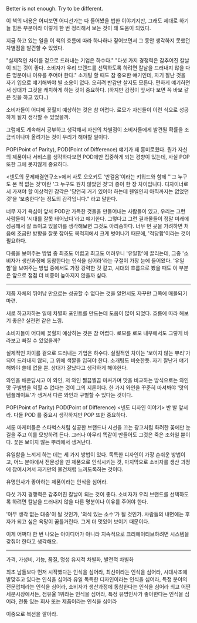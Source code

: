 Better is not enough. Try to be different.

이 책의 내용은 어찌보면 어디선가는 다 들어봤을 법한 이야기지만, 그래도 제대로 하기 늘 힘든 부분이라 이렇게 한 번 정리해서 보는 것이 꽤 도움이 되었다.

지금 하고 있는 일을 이 책의 흐름에 따라 하나하나 짚어보면서 그 동안 생각하지 못했던 차별점을 발견할 수 있었다.


"실제적인 차이를 겉으로 드러내는 기업은 하수다."
"다섯 가지 경쟁력은 감추어진 칼날이 되는 것이 좋다. 소비자가 우리 브랜드를 선택하도록 하려면 칼날을 드러내지 않을 다른 명분이나 이유를 주어야 한다."
소개팅 할 때도 참 중요한 얘기인데, 자기 잘난 것을 자기 입으로 얘기해봐야 별 소용이 없다. 오히려 반감만 살지도 모른다.
편하게 얘기하면서 상대가 그것을 캐치하게 하는 것이 중요하다. (하지만 감정이 앞서다 보면 꼭 바보 같은 짓을 하고 있다..)

소비자들이 어디에 꽂힐지 예상하는 것은 참 어렵다. 로모가 자신들이 이런 식으로 성공하게 될지 생각할 수 있었을까.

그럼에도 계속해서 공부하고 생각해서 자신의 차별점이 소비자들에게 발견될 확률을 조금씩이나마 올려가는 것이 우리가 해야할 일이다.


POP(Point of Parity), POD(Point of Difference) 얘기가 꽤 흥미로웠다.
뭔가 자신의 제품이나 서비스를 생각하다보면 POD에만 집중하게 되는 경향이 있는데, 사실 POP 또한 그에 못지않게 중요하다.

<넨도의 문제해결연구소>에서 사토 오오키도 '반걸음'이라는 키워드와 함께
"'그 누구도 본 적 없는 것'이란 '그 누구도 원치 않았던 것'과 종이 한 장 차이입니다. 디자이너로서 가져야 할 이상적인 감각은 '당연히 거기 있어야 하는데 웬일인지 아직까지는 없었던 것'을 '보충한다'는 정도의 감각입니다."
라고 말한다.

너무 자기 욕심이 앞서 POD만 가득한 것들을 만들어내는 사람들이 있고, 우리는 그런 사람들이 '시대를 잘못 태어났다'라고 얘기한다.
그렇다고 그런 결과물들이 정말 미래에 성공해서 잘 쓰이고 있을까를 생각해보면 그것도 아리송하다.
너무 먼 곳을 가려하면 처음에 조금만 방향을 잘못 잡아도 목적지에서 크게 벗어나기 때문에, '적당함'이라는 것이 필요하다.


다름을 보여주는 방법 중 최초도 어렵고 최고도 어려우니 '유일함'에 끌리는데, 그중 '소비자가 생산과정에 동참한다는 인식을 심어라'라는 구절이 가장 눈에 들어왔다.
'유일함'을 보여주는 방법 중에서도 가장 강력한 것 같고, 시대의 흐름으로 봤을 때도 이 부분은 앞으로 점점 더 비중이 높아지지 않을까 싶다.


---

제품 자체의 뛰어남 만으로는 성공할 수 없다는 것을 알면서도 자꾸만 그쪽에 매몰되기 마련.

새로 하고자하는 일에 차별화 포인트를 만드는데 도움이 많이 되었다.
흐름에 따라 해보기 좋은? 실전편 같은 느낌.

소비자들이 어디에 꽂힐지 예상하는 것은 참 어렵다. 로모를 로모 내부에서도 그렇게 바라보고 빠질 수 있었을까?

실제적인 차이를 겉으로 드러내는 기업은 하수다. 실질적인 차이는 '보이지 않는 뿌리'가 되어 드러내지 않되, 그 위에 색깔을 입혀야 한다.
소개팅도 비슷한듯. 자기 잘난거 얘기해봐야 쓸데 없을 뿐. 상대가 잘났다고 생각하게 해야한다.

와인을 배운답시고 이 와인, 저 와인 찔끔찔끔 마셔가며 맛을 비교하는 방식으로는 와인 맛 구별법을 익힐 수 없다는 것이 그의 지론이다. 한 가지 와인을 꾸준히 마셔봐야 '맛의 템플레이트'가 생겨서 다른 와인과 구별할 수 있다는 것이다.

POP(Point of Parity) POD(Point of Difference)
<넨도 디자인 이야기> 반 발 앞서라.
다들 POD 를 중요시 생각하지만 POP 또한 중요하다.

서툰 마케터들은 스타벅스처럼 성공한 브랜드나 시선을 끄는 광고처럼 화려한 꽃에만 눈길을 주고 이를 모방하려 든다. 그러나 아무리 똑같이 만들어도 그것은 죽은 조화일 뿐이다. 꽃은 보이지 않는 뿌리에서 생겨난다.

유일함을 느끼게 하는 데는 세 가지 방법이 있다. 독특한 디자인이 가장 손쉬운 방법이고, 어느 분야에서 전문성을 띤 제품으로 인식시키는 것, 마지막으로 소비자를 생산 과정에 참여시켜서 자기만의 물건처럼 느끼도록하는 것이다.

유명인사가 좋아하는 제품이라는 인식을 심어라.

다섯 가지 경쟁력은 감추어진 칼날이 되는 것이 좋다. 소비자가 우리 브랜드를 선택하도록 하려면 칼날을 드러내지 않을 다른 명분이나 이유를 주어야 한다.

'아무 생각 없는 대중'이 될 것인가, '의식 있는 소수'가 될 것인가. 사람들의 내면에는 후자가 되고 싶은 욕망이 꿈틀거린다. 그게 더 멋있어 보이기 때문이다.

이게 어쩌다 한 번 나오는 아이디어가 아니라 지속적으로 크리에이티브하려면 시스템을 갖춰야 한다고 생각해요.

---

가격, 가성비, 기능, 품질, 명성
유지적 차별화, 발전적 차별화

최초
남들보다 먼저 시작했다는 인식을 심어라, 최신이라는 인식을 심어라, 시대사조에 발맞추고 있다는 인식을 심어라
유일
독특한 디자인이라는 인식을 심어라, 특정 분야의 전문업체라는 인식을 심어라, 소비자가 생산과정에 동참한다는 인식을 심어라
최고
어떤 세분시장에서든, 점유율 1위라는 인식을 심어라, 특정 유명인사가 좋아한다는 인식을 심어라, 전통 있는 회사 또는 제품이라는 인식을 심어라

이중으로 복선을 깔아라.
